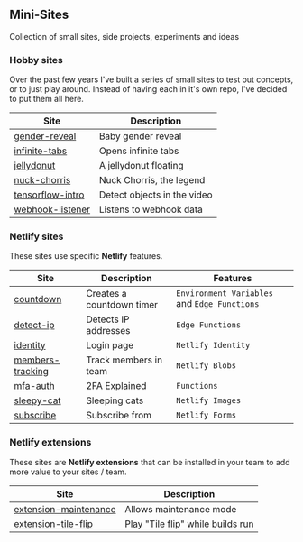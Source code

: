 ## Mini-Sites

Collection of small sites, side projects, experiments and ideas

### Hobby sites

Over the past few years I've built a series of small sites to test out concepts, or to just play around.
Instead of having each in it's own repo, I've decided to put them all here.

| Site                                    | Description                  |
| --------------------------------------- | ---------------------------- |
| [gender-reveal](./gender-reveal/)       | Baby gender reveal           |
| [infinite-tabs](./infinite-tabs/)       | Opens infinite tabs          |
| [jellydonut](./jellydonut/)             | A jellydonut floating        |
| [nuck-chorris](./nuck-chorris/)         | Nuck Chorris, the legend     |
| [tensorflow-intro](./tensorflow-intro/) | Detect objects in the video  |
| [webhook-listener](./webhook-listener/) | Listens to webhook data      |


### Netlify sites

These sites use specific **Netlify** features.

| Site                                      | Description                  | Features                                    |
| ----------------------------------------- | ---------------------------- | ------------------------------------------- |
| [countdown](./countdown/)                | Creates a countdown timer    | `Environment Variables` and `Edge Functions` |
| [detect-ip](./detect-ip/)                | Detects IP addresses         | `Edge Functions`                             |
| [identity](./identity/)                  | Login page                   | `Netlify Identity`                           |
| [members-tracking](./members-tracking/)  | Track members in team        | `Netlify Blobs` | `Scheduled Functions`      |
| [mfa-auth](./mfa-auth/)                  | 2FA Explained                | `Functions`                                  |
| [sleepy-cat](./sleepy-cat/)              | Sleeping cats                | `Netlify Images`                             |
| [subscribe](./subscribe/)                | Subscribe from               | `Netlify Forms`                              |

### Netlify extensions

These sites are **Netlify extensions** that can be installed in your team to add more value to your sites / team.

| Site                                                | Description                        |
| --------------------------------------------------- | ---------------------------------- |
| [extension-maintenance](./extension-maintenance/)   | Allows maintenance mode            |
| [extension-tile-flip](./extension-tile-flip/)       | Play "Tile flip" while builds run  |